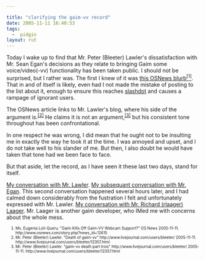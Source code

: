 ```yaml
---

title: "clarifying the gaim-vv record"
date: 2005-11-11 16:40:53
tags:
  -  pidgin
layout: rut
---
```


Today I wake up to find that Mr. Peter (Bleeter) Lawler's dissatisfaction with Mr. Sean Egan's decisions as they relate to bringing Gaim some voice/video(-vv) functionality has been taken public.  I should not be surprised, but I rather was.   The first I knew of it was <a href="http://www.osnews.com/story.php?news_id=12615" title="Gaim Kills Off Gaim-VV Webcam Support?">this OSNews blurb<sup>[1]</sup></a>.  That in and of itself is likely, even had I not made the mistake of posting to the list about it, enough to ensure this reaches <a href="http://www.slashdot.org">slashdot</a> and causes a rampage of ignorant users.

The OSNews article links to Mr. Lawler's blog, where his side of the argument is.<sup><a href="http://www.livejournal.com/users/bleeter/12357.html" title="Death of gaim-vv">[2]</a></sup>  He claims it is not an argument,<sup><a href="http://www.livejournal.com/users/bleeter/12981.html" title="gaim-vv death part trois">[3]</a></sup> but his consistent tone throughout has been confrontational.

In one respect he was wrong, I did mean that he ought not to be insulting me in exactly the way he took it at the time.  I was annoyed and upset, and I do not take well to his slander of me.  But then, I also doubt he would have taken that tone had we been face to face.  

But that aside, let the record, as I have seen it these last two days, stand for itself.

<a href="http://www.schierer.org/~luke/gaimstuff/bleeteryaluser-2005-11-10.104519.html">My conversation with Mr. Lawler</a>.
<a href="http://www.schierer.org/~luke/gaimstuff/seanegn-2005-11-10.154044.html">My subsequant conversation with Mr. Egan</a>.  This second conversation happened several hours later, and I had calmed down considerably from the fustration I felt and unfortunately expressed with Mr. Lawler.
<a href="http://www.schierer.org/~luke/gaimstuff/rlaager-2005-11-11.093708.html">My conversation with Mr. Richard (rlaager) Laager</a>.  Mr. Laager is another gaim developer, who IMed me with concerns about the whole mess.


<font size="-2"><ol>
<li>Ms.  Eugenia Loli-Queru.  "Gaim Kills Off Gaim-VV Webcam Support?" OS News 2005-11-11.  http://www.osnews.com/story.php?news_id=12615</li>
<li>Mr. Peter (Bleeter) Lawler.  "Death of gaim-vv" http://www.livejournal.com/users/bleeter/ 2005-11-11.      http://www.livejournal.com/users/bleeter/12357.html</li>
<li>Mr. Peter (Bleeter) Lawler.  "gaim-vv death part trois" http://www.livejournal.com/users/bleeter/ 2005-11-11.      http://www.livejournal.com/users/bleeter/12357.html</li>
</ol></font>

